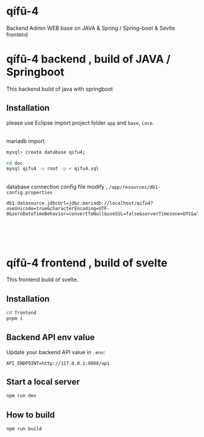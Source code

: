 # qífū-4
Backend Admin WEB base on JAVA &amp; Spring / Spring-boot &amp; Sevlte frontend


# qífū-4 backend , build of JAVA / Springboot

This backend build of java with springboot 

## Installation
please use Eclipse import project folder `app` and `base`, `core`.

<br>mariadb import
```bash
mysql> create database qifu4;

cd doc
mysql qifu4 -u root -p < qifu4.sql
```

<br>database connection config file modify , `/app/resources/db1-config.properties`
```text
db1.datasource.jdbcUrl=jdbc:mariadb://localhost/qifu4?useUnicode=true&characterEncoding=UTF-8&zeroDateTimeBehavior=convertToNull&useSSL=false&serverTimezone=UTC&allowPublicKeyRetrieval=true
```

<br><br><br>

# qífū-4 frontend , build of svelte

This frontend build of svelte.

## Installation

```bash
cd frontend
pnpm i

```

## Backend API env value

Update your backend API value in `.env`:

```text
API_ENDPOINT=http://127.0.0.1:8088/api
```

## Start a local server

```bash
npm run dev
```

## How to build

```
npm run build
```

